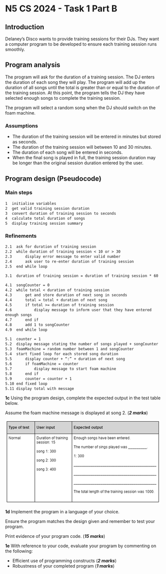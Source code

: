 # N5 CS 2024 - Task 1 Part B


## Introduction

Delaney’s Disco wants to provide training sessions for their DJs. They want a computer program to be developed to ensure each training session runs smoothly.  


## Program analysis

The program will ask for the duration of a training session. The DJ enters the duration of each song they will play. The program will add up the duration of all songs until the total is greater than or equal to the duration of the training session. At this point, the program tells the DJ they have selected enough songs to complete the training session.

The program will select a random song when the DJ should switch on the foam machine.


### Assumptions

* The duration of the training session will be entered in minutes but stored as seconds. 
* The duration of the training session will between 10 and 30 minutes. 
* The duration of each song will be entered in seconds. 
* When the final song is played in full, the training session duration may be longer than the original session duration entered by the user. 


## Program design (Pseudocode)

### Main steps

```
1  initialise variables 
2  get valid training session duration  
3  convert duration of training session to seconds 
4  calculate total duration of songs 
5  display training session summary
```

### Refinements

```
2.1  ask for duration of training session
2.2  while duration of training session < 10 or > 30
2.3      display error message to enter valid number
2.4      ask user to re-enter duration of training session
2.5  end while loop
```
 
```
3.1  duration of training session = duration of training session * 60 
```
 
```
4.1  songCounter = 0 
4.2  while total < duration of training session 
4.3      get and store duration of next song in seconds 
4.4      total = total + duration of next song 
4.5      if total >= duration of training session 
4.6          display message to inform user that they have entered enough songs 
4.7      end if 
4.8      add 1 to songCounter 
4.9  end while loop 
```
 
```
5.1  counter = 1 
5.2  display message stating the number of songs played + songCounter 
5.3  foamMachine = random number between 1 and songCounter 
5.4  start fixed loop for each stored song duration 
5.5      display counter + “:” + duration of next song 
5.6      if foamMachine = counter 
5.7          display message to start foam machine 
5.8      end if 
5.9      counter = counter + 1 
5.10 end fixed loop 
5.11 display total with message 
```

__1c__ Using the program design, complete the expected output in the test table below.

Assume the foam machine message is displayed at song 2.  (___2 marks___)

![Test table](assets/tt.png)

__1d__ Implement the program in a language of your choice.

Ensure the program matches the design given and remember to test your program.

Print evidence of your program code.  (___15 marks___)

__1e__ With reference to your code, evaluate your program by commenting on the following:

* Efficient use of programming constructs  (___2 marks___)
* Robustness of your completed program   (___1 marks___)
